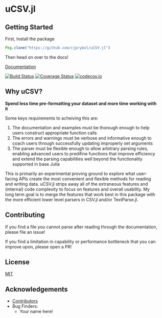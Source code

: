 # uCSV.jl

## Getting Started

First, Install the package
```julia
Pkg.clone("https://github.com/cjprybol/uCSV.jl")
```

Then head on over to the docs!

[Documentation]()

[![Build Status](https://travis-ci.org/cjprybol/uCSV.jl.svg?branch=master)](https://travis-ci.org/cjprybol/uCSV.jl)
[![Coverage Status](https://coveralls.io/repos/cjprybol/uCSV.jl/badge.svg?branch=master&service=github)](https://coveralls.io/github/cjprybol/uCSV.jl?branch=master)
[![codecov.io](http://codecov.io/github/cjprybol/uCSV.jl/coverage.svg?branch=master)](http://codecov.io/github/cjprybol/uCSV.jl?branch=master)

## Why uCSV?

**Spend less time pre-formatting your dataset and more time working with it**

Some keys requirements to acheiving this are:

1. The documentation and examples must be thorough enough to help users construct appropriate function calls
2. The errors and warnings must be verbose and informative enough to coach users through successfully updating improperly set arguments
3. The parser must be flexible enough to allow arbitrary parsing rules, enabling advanced users to predifine functions that improve efficiency and extend the parsing capabilities well beyond the functionality supported in base Julia

This is primarily an experimental proving ground to explore what user-facing APIs create the most convenient and flexible methods for reading and writing data. uCSV.jl strips away all of the extraneous features and (internal) code complexity to focus on features and overall usability. My long term goal is to merge the features that work best in this package with the more efficient lower level parsers in CSV.jl and/or TextParse.jl.

## Contributing

If you find a file you cannot parse after reading through the documentation, please file an issue!

If you find a limitation in capability or performance bottleneck that you can improve upon, please open a PR!

## License

[MIT](https://github.com/cjprybol/uCSV.jl/blob/master/LICENSE.md)

## Acknowledgements

- [Contributors](https://github.com/cjprybol/uCSV.jl/graphs/contributors)
- Bug Finders:
    - Your name here!
